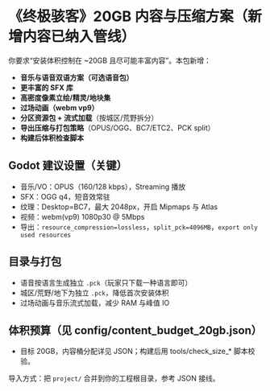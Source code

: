 # 《终极骇客》20GB 内容与压缩方案（新增内容已纳入管线）

你要求“安装体积控制在 ~20GB 且尽可能丰富内容”。本包新增：
- **音乐与语音双语方案（可选语音包）**
- **更丰富的 SFX 库**
- **高密度像素立绘/精灵/地块集**
- **过场动画（webm vp9）**
- **分区资源包 + 流式加载**（按城区/荒野拆分）
- **导出压缩与打包策略**（OPUS/OGG、BC7/ETC2、PCK split）
- **构建后体积检查脚本**

## Godot 建议设置（关键）
- 音乐/VO：OPUS（160/128 kbps），Streaming 播放
- SFX：OGG q4，短音效常驻
- 纹理：Desktop=BC7，最大 2048px，开启 Mipmaps 与 Atlas
- 视频：webm(vp9) 1080p30 @ 5Mbps
- 导出：`resource_compression=lossless`，`split_pck=4096MB`，`export only used resources`

## 目录与打包
- 语音按语言生成独立 `.pck`（玩家只下载一种语言即可）
- 城区/荒野/地下为独立 `.pck`，降低首次安装体积
- 过场动画与音乐流式加载，减少 RAM 与峰值 IO

## 体积预算（见 config/content_budget_20gb.json）
- 目标 20GB，内容桶分配详见 JSON；构建后用 tools/check_size_* 脚本校验。

导入方式：把 `project/` 合并到你的工程根目录，参考 JSON 接线。
